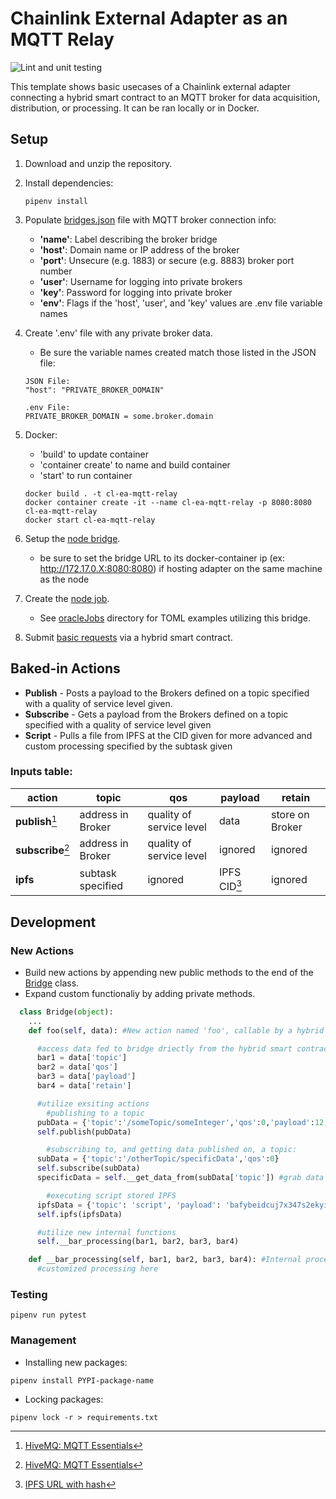 # Chainlink External Adapter as an MQTT Relay

![Lint and unit testing](https://github.com/Briojas/CL-EA-MQTT-Client/workflows/Lint%20and%20unit%20testing/badge.svg)

This template shows basic usecases of a Chainlink external adapter connecting a hybrid smart contract to an MQTT broker for data acquisition, distribution, or processing. It can be ran locally or in Docker.

## **Setup**

1. Download and unzip the repository.
2. Install dependencies:
   ```
   pipenv install
   ```
3. Populate [bridges.json](https://github.com/Briojas/CL-EA-MQTT-Client/blob/master/bridges.json) file with MQTT broker connection info:
   - **'name'**: Label describing the broker bridge
   - **'host'**: Domain name or IP address of the broker
   - **'port'**: Unsecure (e.g. 1883) or secure (e.g. 8883) broker port number
   - **'user'**: Username for logging into private brokers
   - **'key'**: Password for logging into private broker
   - **'env'**: Flags if the 'host', 'user', and 'key' values are .env file variable names
4. Create '.env' file with any private broker data.

   - Be sure the variable names created match those listed in the JSON file:

   ```
   JSON File:
   "host": "PRIVATE_BROKER_DOMAIN"

   .env File:
   PRIVATE_BROKER_DOMAIN = some.broker.domain
   ```

5. Docker:
   - 'build' to update container
   - 'container create' to name and build container
   - 'start' to run container
   ```
   docker build . -t cl-ea-mqtt-relay
   docker container create -it --name cl-ea-mqtt-relay -p 8080:8080 cl-ea-mqtt-relay
   docker start cl-ea-mqtt-relay
   ```
6. Setup the [node bridge](https://docs.chain.link/docs/node-operators/).
   - be sure to set the bridge URL to its docker-container ip (ex: http://172.17.0.X:8080:8080) if hosting adapter on the same machine as the node
7. Create the [node job](https://docs.chain.link/docs/jobs/).
   - See [oracleJobs](https://github.com/Briojas/CL-EA-MQTT-Client/tree/master/oracleJobs) directory for TOML examples utilizing this bridge.
8. Submit [basic requests](https://docs.chain.link/docs/architecture-request-model/) via a hybrid smart contract.

## **Baked-in Actions**

- **Publish** - Posts a payload to the Brokers defined on a topic specified with a quality of service level given.
- **Subscribe** - Gets a payload from the Brokers defined on a topic specified with a quality of service level given
- **Script** - Pulls a file from IPFS at the CID given for more advanced and custom processing specified by the subtask given

### Inputs table:

| action            | topic             | qos                      | payload      | retain          |
| ----------------- | ----------------- | ------------------------ | ------------ | --------------- |
| **publish**[^1]   | address in Broker | quality of service level | data         | store on Broker |
| **subscribe**[^1] | address in Broker | quality of service level | ignored      | ignored         |
| **ipfs**          | subtask specified | ignored                  | IPFS CID[^2] | ignored         |

[^1]: [HiveMQ: MQTT Essentials](https://www.hivemq.com/mqtt-essentials/)
[^2]: [IPFS URL with hash](https://docs.ipfs.io/how-to/address-ipfs-on-web/)

## **Development**

### New Actions

- Build new actions by appending new public methods to the end of the [Bridge](https://github.com/Briojas/CL-EA-MQTT-Client/blob/master/bridge.py) class.
- Expand custom functionaliy by adding private methods.

```python
  class Bridge(object):
    ...
    def foo(self, data): #New action named 'foo', callable by a hybrid smart contract

      #access data fed to bridge driectly from the hybrid smart contract
      bar1 = data['topic']
      bar2 = data['qos']
      bar3 = data['payload']
      bar4 = data['retain']

      #utilize exsiting actions
        #publishing to a topic
      pubData = {'topic':'/someTopic/someInteger','qos':0,'payload':12,'retain':True}
      self.publish(pubData)

        #subscribing to, and getting data published on, a topic:
      subData = {'topic':'/otherTopic/specificData','qos':0}
      self.subscribe(subData)
      specificData = self.__get_data_from(subData['topic']) #grab data from subbed topic

        #executing script stored IPFS
      ipfsData = {'topic': 'script', 'payload': 'bafybeidcuj7x347s2ekyicsu2udaime4dzwf7v5qob446pfspx3j765n7m'}
      self.ipfs(ipfsData)

      #utilize new internal functions
      self.__bar_processing(bar1, bar2, bar3, bar4)

    def __bar_processing(self, bar1, bar2, bar3, bar4): #Internal processing function
      #customized processing here
```

### Testing

```
pipenv run pytest
```

### Management

- Installing new packages:

```
pipenv install PYPI-package-name
```

- Locking packages:

```
pipenv lock -r > requirements.txt
```
